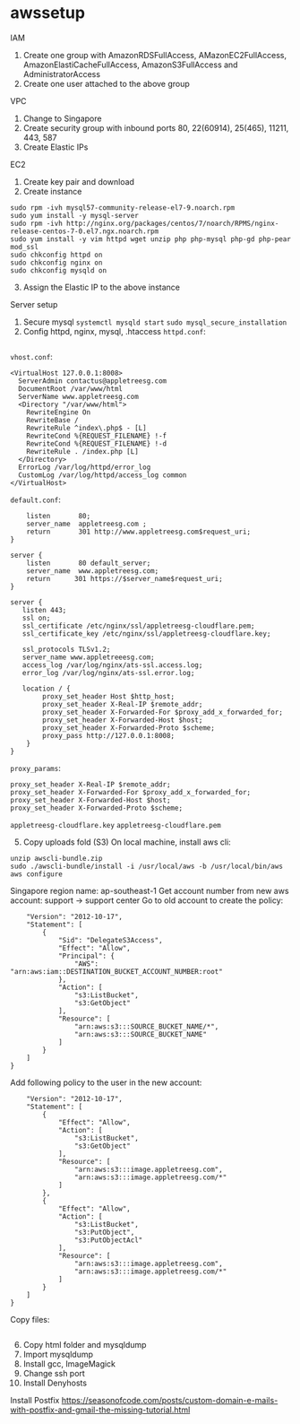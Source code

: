 # awssetup
IAM
1. Create one group with AmazonRDSFullAccess, AMazonEC2FullAccess, AmazonElastiCacheFullAccess, AmazonS3FullAccess and AdministratorAccess
2. Create one user attached to the above group

VPC
1. Change to Singapore
2. Create security group with inbound ports 80, 22(60914), 25(465), 11211, 443, 587
3. Create Elastic IPs

EC2
1. Create key pair and download
2. Create instance

  ```wget https://dev.mysql.com/get/mysql57-community-release-el7-9.noarch.rpm
  sudo rpm -ivh mysql57-community-release-el7-9.noarch.rpm
  sudo yum install -y mysql-server
  sudo rpm -ivh http://nginx.org/packages/centos/7/noarch/RPMS/nginx-release-centos-7-0.el7.ngx.noarch.rpm
  sudo yum install -y vim httpd wget unzip php php-mysql php-gd php-pear mod_ssl
  sudo chkconfig httpd on
  sudo chkconfig nginx on
  sudo chkconfig mysqld on
  ```
  
3. Assign the Elastic IP to the above instance

Server setup
1. Secure mysql
  `systemctl mysqld start`
  `sudo mysql_secure_installation`
2. Config httpd, nginx, mysql, .htaccess
  `httpd.conf`:
  ```Listen 8008
  ```
  `vhost.conf`:
  ```NameVirtualHost 127.0.0.1:8008
  <VirtualHost 127.0.0.1:8008>
    ServerAdmin contactus@appletreesg.com
    DocumentRoot /var/www/html
    ServerName www.appletreesg.com
    <Directory "/var/www/html">
      RewriteEngine On
      RewriteBase /
      RewriteRule ^index\.php$ - [L]
      RewriteCond %{REQUEST_FILENAME} !-f
      RewriteCond %{REQUEST_FILENAME} !-d
      RewriteRule . /index.php [L]
    </Directory>
    ErrorLog /var/log/httpd/error_log
    CustomLog /var/log/httpd/access_log common
  </VirtualHost>
  ```
`default.conf`:
  ```server {
      listen       80;
      server_name  appletreesg.com ;
      return       301 http://www.appletreesg.com$request_uri;
  }

  server {
      listen       80 default_server;
      server_name  www.appletreesg.com;
      return      301 https://$server_name$request_uri;
  }

  server {
     listen 443;
     ssl on;
     ssl_certificate /etc/nginx/ssl/appletreesg-cloudflare.pem;
     ssl_certificate_key /etc/nginx/ssl/appletreesg-cloudflare.key;

     ssl_protocols TLSv1.2;
     server_name www.appletreeesg.com;
     access_log /var/log/nginx/ats-ssl.access.log;
     error_log /var/log/nginx/ats-ssl.error.log;

     location / {
          proxy_set_header Host $http_host;
          proxy_set_header X-Real-IP $remote_addr;
          proxy_set_header X-Forwarded-For $proxy_add_x_forwarded_for;
          proxy_set_header X-Forwarded-Host $host;
          proxy_set_header X-Forwarded-Proto $scheme;
          proxy_pass http://127.0.0.1:8008;
      }
  }
  ```
`proxy_params`:
  ```proxy_set_header Host $http_host;
  proxy_set_header X-Real-IP $remote_addr;
  proxy_set_header X-Forwarded-For $proxy_add_x_forwarded_for;
  proxy_set_header X-Forwarded-Host $host;
  proxy_set_header X-Forwarded-Proto $scheme;
  ```
`appletreesg-cloudflare.key` `appletreesg-cloudflare.pem`

5. Copy uploads fold (S3)
  On local machine, install aws cli:
  ```curl "https://s3.amazonaws.com/aws-cli/awscli-bundle.zip" -o "awscli-bundle.zip"
  unzip awscli-bundle.zip
  sudo ./awscli-bundle/install -i /usr/local/aws -b /usr/local/bin/aws
  aws configure
  ```
  Singapore region name: ap-southeast-1
  Get account number from new aws account: support -> support center
  Go to old account to create the policy:
  ```{
      "Version": "2012-10-17",
      "Statement": [
          {
              "Sid": "DelegateS3Access",
              "Effect": "Allow",
              "Principal": {
                  "AWS": "arn:aws:iam::DESTINATION_BUCKET_ACCOUNT_NUMBER:root"
              },
              "Action": [
                  "s3:ListBucket",
                  "s3:GetObject"
              ],
              "Resource": [
                  "arn:aws:s3:::SOURCE_BUCKET_NAME/*",
                  "arn:aws:s3:::SOURCE_BUCKET_NAME"
              ]
          }
      ]
  }
  ```
  Add following policy to the user in the new account:
  ```{
      "Version": "2012-10-17",
      "Statement": [
          {
              "Effect": "Allow",
              "Action": [
                  "s3:ListBucket",
                  "s3:GetObject"
              ],
              "Resource": [
                  "arn:aws:s3:::image.appletreesg.com",
                  "arn:aws:s3:::image.appletreesg.com/*"
              ]
          },
          {
              "Effect": "Allow",
              "Action": [
                  "s3:ListBucket",
                  "s3:PutObject",
                  "s3:PutObjectAcl"
              ],
              "Resource": [
                  "arn:aws:s3:::image.appletreesg.com",
                  "arn:aws:s3:::image.appletreesg.com/*"
              ]
          }
      ]
  }
  ```
  Copy files:
  ```aws s3 sync s3://SOURCE-BUCKET-NAME s3://DESTINATION-BUCKET-NAME --source-region SOURCE-REGION-NAME --region DESTINATION-REGION-NAME
  ```
  
6. Copy html folder and mysqldump
7. Import mysqldump
8. Install gcc, ImageMagick
9. Change ssh port
10. Install Denyhosts


Install Postfix https://seasonofcode.com/posts/custom-domain-e-mails-with-postfix-and-gmail-the-missing-tutorial.html
